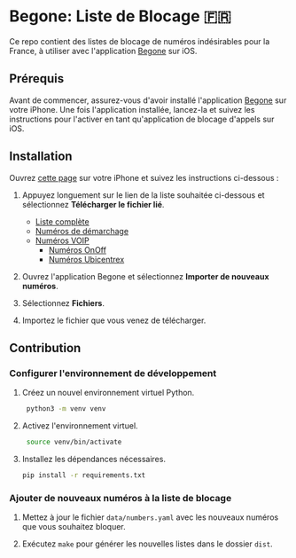 # Begone: Liste de Blocage :fr:

Ce repo contient des listes de blocage de numéros indésirables pour la France,
à utiliser avec l'application [Begone][begone-app] sur iOS.

## Prérequis

Avant de commencer, assurez-vous d'avoir installé l'application
[Begone][begone-app] sur votre iPhone. Une fois l'application installée,
lancez-la et suivez les instructions pour l'activer en tant qu'application de
blocage d'appels sur iOS.

## Installation

Ouvrez [cette page](#installation) sur votre iPhone et suivez les instructions
ci-dessous :

1. Appuyez longuement sur le lien de la liste souhaitée ci-dessous et
   sélectionnez **Télécharger le fichier lié**.

   - [Liste complète][list-all]
   - [Numéros de démarchage][list-spam]
   - [Numéros VOIP][list-voip]
     - [Numéros OnOff][list-onoff]
     - [Numéros Ubicentrex][list-ubicentrex]

2. Ouvrez l'application Begone et sélectionnez **Importer de nouveaux
   numéros**.

3. Sélectionnez **Fichiers**.

4. Importez le fichier que vous venez de télécharger.

## Contribution

### Configurer l'environnement de développement

1. Créez un nouvel environnement virtuel Python.

   ```bash
    python3 -m venv venv
   ```

2. Activez l'environnement virtuel.

   ```bash
    source venv/bin/activate
   ```

3. Installez les dépendances nécessaires.

   ```bash
   pip install -r requirements.txt
   ```

### Ajouter de nouveaux numéros à la liste de blocage

1. Mettez à jour le fichier `data/numbers.yaml` avec les nouveaux numéros que
   vous souhaitez bloquer.

2. Exécutez `make` pour générer les nouvelles listes dans le dossier `dist`.

[begone-app]: https://apps.apple.com/fr/app/id1596818195
[list-all]: https://raw.githubusercontent.com/danroc/begone-fr-list/refs/heads/main/dist/begone-fr-tout.xml
[list-spam]: https://raw.githubusercontent.com/danroc/begone-fr-list/refs/heads/main/dist/begone-fr-demarchage.xml
[list-voip]: https://raw.githubusercontent.com/danroc/begone-fr-list/refs/heads/main/dist/begone-fr-voip.xml
[list-onoff]: https://raw.githubusercontent.com/danroc/begone-fr-list/refs/heads/main/dist/begone-fr-onoff.xml
[list-ubicentrex]: https://raw.githubusercontent.com/danroc/begone-fr-list/refs/heads/main/dist/begone-fr-ubicentrex.xml
